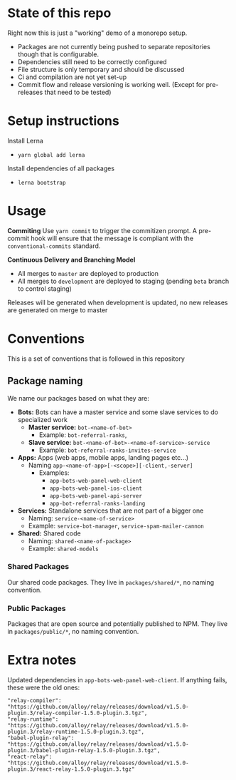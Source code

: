 # State of this repo
Right now this is just a "working" demo of a monorepo setup.

- Packages are not currently being pushed to separate repositories though that is configurable.
- Dependencies still need to be correctly configured
- File structure is only temporary and should be discussed
- Ci and compilation are not yet set-up
- Commit flow and release versioning is working well. (Except for pre-releases that need to be tested)

# Setup instructions
Install Lerna
- `yarn global add lerna`

Install dependencies of all packages
- `lerna bootstrap`

# Usage

**Commiting**
Use `yarn commit` to trigger the commitizen prompt. A pre-commit hook will
ensure that the message is compliant with the `conventional-commits` standard.

**Continuous Delivery and Branching Model**

- All merges to `master` are deployed to production
- All merges to `development` are deployed to staging (pending `beta` branch to control staging)

Releases will be generated when development is updated, no new releases are generated
on merge to master

# Conventions

This is a set of conventions that is followed in this repository

## Package naming
We name our packages based on what they are:

- **Bots:** Bots can have a master service and some slave services to do specialized work
  * **Master service:** `bot-<name-of-bot>`
    * Example: `bot-referral-ranks`,
  * **Slave service:** `bot-<name-of-bot>-<name-of-service>-service`
    * Example: `bot-referral-ranks-invites-service`
- **Apps:** Apps (web apps, mobile apps, landing pages etc...)
  * Naming `app-<name-of-app>[-<scope>][-client,-server]`
    * Examples:
      * `app-bots-web-panel-web-client`
      * `app-bots-web-panel-ios-client`
      * `app-bots-web-panel-api-server`
      * `app-bot-referral-ranks-landing`
- **Services:** Standalone services that are not part of a bigger one
  * Naming:  `service-<name-of-service>`
  * Example: `service-bot-manager`, `service-spam-mailer-cannon`
- **Shared:** Shared code
  * Naming: `shared-<name-of-package>`
  * Example: `shared-models`

### Shared Packages
Our shared code packages. They live in `packages/shared/*`, no naming convention.

### Public Packages
Packages that are open source and potentially published to NPM. They live in `packages/public/*`, no naming convention.

# Extra notes
Updated dependencies in `app-bots-web-panel-web-client`. If anything fails, these were the old ones:

```
"relay-compiler": "https://github.com/alloy/relay/releases/download/v1.5.0-plugin.3/relay-compiler-1.5.0-plugin.3.tgz",
"relay-runtime": "https://github.com/alloy/relay/releases/download/v1.5.0-plugin.3/relay-runtime-1.5.0-plugin.3.tgz",
"babel-plugin-relay": "https://github.com/alloy/relay/releases/download/v1.5.0-plugin.3/babel-plugin-relay-1.5.0-plugin.3.tgz",
"react-relay": "https://github.com/alloy/relay/releases/download/v1.5.0-plugin.3/react-relay-1.5.0-plugin.3.tgz"
```